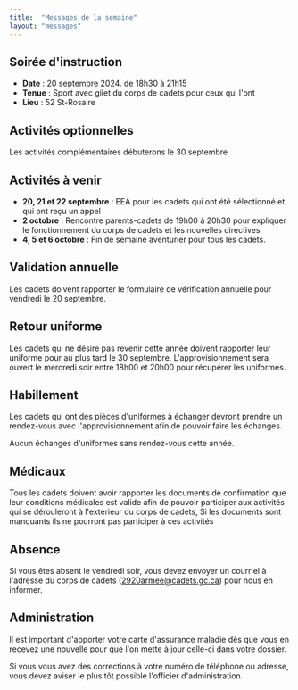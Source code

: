 ```yaml
---
title:  "Messages de la semaine"
layout: "messages"
---
```

 
## Soirée d'instruction  

- **Date** : 20 septembre 2024. de 18h30 à 21h15
- **Tenue** : Sport avec gilet du corps de cadets pour ceux qui l'ont
- **Lieu** : 52 St-Rosaire
 
## Activités optionnelles

Les activités complémentaires débuterons le 30 septembre 

## Activités à venir

- **20, 21 et 22 septembre** : EEA pour les cadets qui ont été sélectionné et qui ont reçu un appel
- **2 octobre** : Rencontre parents-cadets de 19h00 à 20h30 pour expliquer le fonctionnement du corps de cadets et les nouvelles directives
- **4, 5 et 6 octobre** : Fin de semaine aventurier pour tous les cadets. 

## Validation annuelle

Les cadets doivent rapporter le formulaire de vérification annuelle pour vendredi le 20 septembre. 

## Retour uniforme

Les cadets qui ne désire pas revenir cette année doivent rapporter leur uniforme pour au plus tard le 30 septembre.  L'approvisionnement sera ouvert le mercredi soir entre 18h00 et 20h00 pour récupérer les uniformes.

## Habillement

Les cadets qui ont des pièces d'uniformes à échanger devront prendre un rendez-vous avec l'approvisionnement afin de pouvoir faire les échanges.

Aucun échanges d'uniformes sans rendez-vous cette année.

## Médicaux

Tous les cadets doivent avoir rapporter les documents de confirmation que leur conditions médicales est valide afin de pouvoir participer aux activités qui se dérouleront à l'extérieur du corps de cadets, Si les documents sont manquants ils ne pourront pas participer à ces activités

## Absence

Si vous êtes absent le vendredi soir, vous devez envoyer un courriel à l'adresse du corps de cadets (<2920armee@cadets.gc.ca>) pour nous en informer.

## Administration

Il est important d'apporter votre carte d'assurance maladie dès que vous en recevez une nouvelle pour que l'on mette à jour celle-ci dans votre dossier.

Si vous vous avez des corrections à votre numéro de téléphone ou adresse, vous devez aviser le plus tôt possible l'officier d'administration. 

